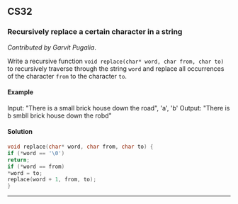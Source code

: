 
## CS32

### Recursively replace a certain character in a string

*Contributed by Garvit Pugalia*.

Write a recursive function `void replace(char* word, char from, char to)` to recursively traverse through the string `word` and replace all occurrences of the character `from` to the character `to`. 

#### Example

Input: "There is a small brick house down the road", 'a', 'b'
Output: "There is b smbll brick house down the robd"

#### Solution

```cpp
void replace(char* word, char from, char to) {
if (*word == '\0')
return;
if (*word == from)
*word = to;
replace(word + 1, from, to);
}
```

---
